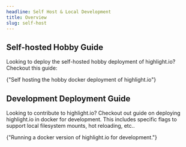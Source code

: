 ```yaml
---
headline: Self Host & Local Development
title: Overview
slug: self-host
---
```


## Self-hosted Hobby Guide

Looking to deploy the self-hosted hobby deployment of highlight.io? Checkout this guide:

<DocsCardGroup>
    <DocsCard title="Self-hosted Hobby Guide." href="./self-hosted-hobby-guide.md">
        {"Self hosting the hobby docker deployment of highlight.io"}
    </DocsCard>
</DocsCardGroup>

## Development Deployment Guide

Looking to contribute to highlight.io? Checkout out guide on deploying highlight.io in docker for development. This includes specific flags to support local filesystem mounts, hot reloading, etc..

<DocsCardGroup>
    <DocsCard title="Local Development Guide." href="./dev-deployment-guide.md">
        {"Running a docker version of highlight.io for development."}
    </DocsCard>
</DocsCardGroup>
